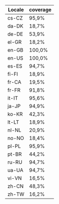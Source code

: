 ﻿| Locale | coverage |
| ------ | -------- |
| cs-CZ | 95,9% |
| da-DK | 18,7% |
| de-DE | 53,9% |
| el-GR | 18,2% |
| en-GB | 100,0% |
| en-US | 100,0% |
| es-ES | 94,7% |
| fi-FI | 18,9% |
| fr-CA | 19,5% |
| fr-FR | 91,8% |
| it-IT | 95,6% |
| ja-JP | 94,9% |
| ko-KR | 42,3% |
| lt-LT | 18,9% |
| nl-NL | 20,9% |
| no-NO | 18,4% |
| pl-PL | 95,9% |
| pt-BR | 44,2% |
| ru-RU | 94,7% |
| ua-UA | 94,7% |
| vi-VN | 16,5% |
| zh-CN | 48,3% |
| zh-TW | 16,2% |
